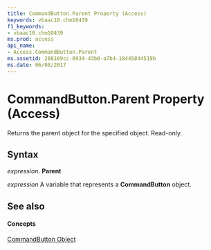 ```yaml
---
title: CommandButton.Parent Property (Access)
keywords: vbaac10.chm10439
f1_keywords:
- vbaac10.chm10439
ms.prod: access
api_name:
- Access.CommandButton.Parent
ms.assetid: 288169cc-0934-43b0-a7b4-18445844519b
ms.date: 06/08/2017
---
```



# CommandButton.Parent Property (Access)

Returns the parent object for the specified object. Read-only.


## Syntax

 _expression_. **Parent**

 _expression_ A variable that represents a **CommandButton** object.


## See also


#### Concepts


[CommandButton Object](commandbutton-object-access.md)


